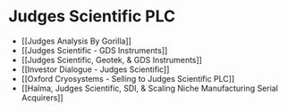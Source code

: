# Judges Scientific PLC

- [[Judges Analysis By Gorilla]]
- [[Judges Scientific - GDS Instruments]]
- [[Judges Scientific, Geotek, & GDS Instruments]]
- [[Investor Dialogue - Judges Scientific]]
- [[Oxford Cryosystems - Selling to Judges Scientific PLC]]
- [[Halma, Judges Scientific, SDI, & Scaling Niche Manufacturing Serial Acquirers]]

